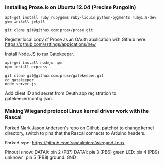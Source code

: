 ### Installing Prose.io on Ubuntu 12.04 (Precise Pangolin) ###

    apt-get install ruby rubygems ruby-liquid python-pygments ruby1.8-dev
    gem install jekyll

    git clone git@github.com:prose/prose.git
    
Register local copy of Prose as an OAuth application with Github here: https://github.com/settings/applications/new

Install Node.JS to run Gatekeeper.

    apt-get install nodejs npm
    npm install express
    
    git clone git@github.com:prose/gatekeeper.git
    cd gatekeeper
    node server.js

Add client ID and secret from OAuth app registration to gatekeeper/config.json.

### Making Wiegand protocol Linux kernel driver work with the Rascal ###

Forked Mark Jason Anderson's repo on Github, patched to change kernel directory, switch to pins that the Rascal connects to Arduino headers.

Forked repo: https://github.com/rascalmicro/wiegand-linux

Pinout is now:
    DATA0:     pin 2 (PB7)
    DATA1:     pin 3 (PB6)
    green LED: pin 4 (PB9)
    unknown:   pin 5 (PB8)
    ground:    GND
